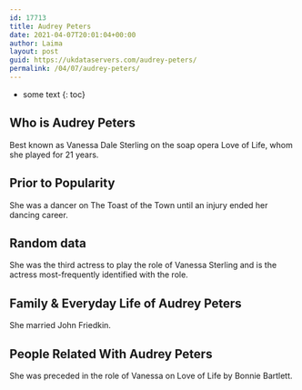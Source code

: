```yaml
---
id: 17713
title: Audrey Peters
date: 2021-04-07T20:01:04+00:00
author: Laima
layout: post
guid: https://ukdataservers.com/audrey-peters/
permalink: /04/07/audrey-peters/
---
```


* some text
{: toc}


## Who is Audrey Peters
                  
                  
                  
Best known as Vanessa Dale Sterling on the soap opera Love of Life, whom she played for 21 years.
                  
              
            
              
            
                
                
                
## Prior to Popularity
                  
                  
                  
She was a dancer on The Toast of the Town until an injury ended her dancing career.
                  
              
            
              
            
                
                
                
## Random data
                  
                  
                  
She was the third actress to play the role of Vanessa Sterling and is the actress most-frequently identified with the role.
                  
              
            
              
            
                
                
                
## Family & Everyday Life of Audrey Peters
                  
                  
                  
She married John Friedkin.
                  
              
            
              
            
                
                
                
## People Related With Audrey Peters
                  
                  
                  
She was preceded in the role of Vanessa on Love of Life by Bonnie Bartlett.
                  
              
            
              
            
                
              
            
              
              
            
            
              
            
          
          
          